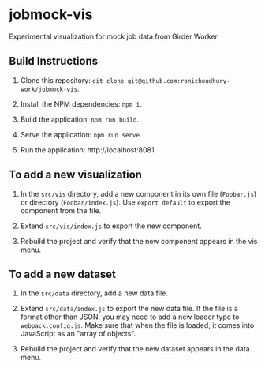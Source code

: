 # jobmock-vis
Experimental visualization for mock job data from Girder Worker

## Build Instructions

1. Clone this repository: `git clone git@github.com:ronichoudhury-work/jobmock-vis`.

2. Install the NPM dependencies: `npm i`.

3. Build the application: `npm run build`.

4. Serve the application: `npm run serve`.

5. Run the application: http://localhost:8081

## To add a new visualization

1. In the `src/vis` directory, add a new component in its own file (`Foobar.js`)
   or directory (`Foobar/index.js`). Use `export default` to export the
   component from the file.

2. Extend `src/vis/index.js` to export the new component.

3. Rebuild the project and verify that the new component appears in the vis
   menu.

## To add a new dataset

1. In the `src/data` directory, add a new data file.

2. Extend `src/data/index.js` to export the new data file. If the file is a
   format other than JSON, you may need to add a new loader type to
   `webpack.config.js`. Make sure that when the file is loaded, it comes into
   JavaScript as an "array of objects".

3. Rebuild the project and verify that the new dataset appears in the data menu.
